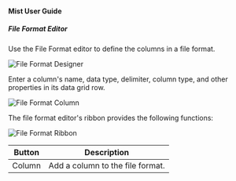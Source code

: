 #### Mist User Guide
##### File Format Editor

Use the File Format editor to define the columns in a file format.

![File Format Designer](https://varigencecom.blob.core.windows.net/images-mistdocumentation-editoroverviews/FileFormat1.png)

Enter a column's name, data type, delimiter, column type, and other properties in its data grid row.

![File Format Column](https://varigencecom.blob.core.windows.net/images-mistdocumentation-editoroverviews/FileFormat2.png)

The file format editor's ribbon provides the following functions:

![File Format Ribbon](https://varigencecom.blob.core.windows.net/images-mistdocumentation-editoroverviews/FileFormat3.png)

Button | Description
--- | ---
Column | Add a column to the file format.